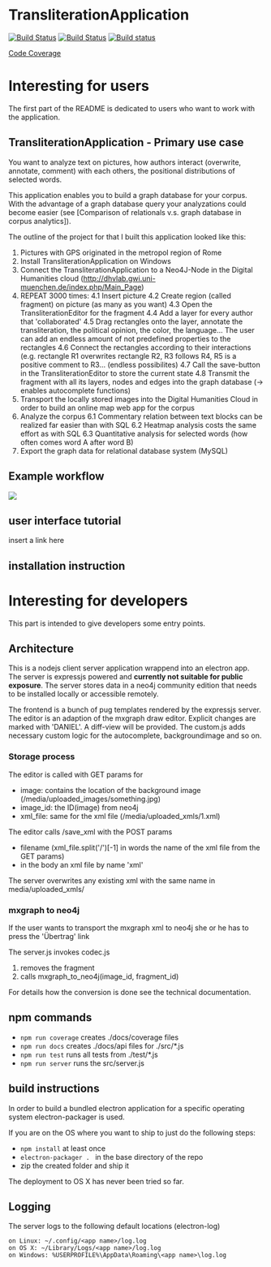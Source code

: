 # TransliterationApplication
[![Build Status](https://travis-ci.org/DanielPollithy/TransliterationApplication.svg?branch=master)](https://travis-ci.org/DanielPollithy/TransliterationApplication)
[![Build Status](https://readthedocs.org/projects/transliterationapplication/badge/?version=latest)](https://danielpollithy.github.io/TransliterationApplication/api/)
[![Build status](https://ci.appveyor.com/api/projects/status/ry2i05ev77omps3h?svg=true)](https://ci.appveyor.com/project/DanielPollithy/transliterationapplication)


<a href="https://danielpollithy.github.io/TransliterationApplication/coverage/lcov-report/index.html">Code Coverage</a>

# Interesting for users

The first part of the README is dedicated to users who want to work with the application.

## TransliterationApplication - Primary use case

You want to analyze text on pictures, how authors interact (overwrite, annotate, comment) with each others, 
the positional distributions of selected words.

This application enables you to build a graph database for your corpus. With the advantage of a graph database query your
analyzations could become easier (see [Comparison of relationals v.s. graph database in corpus analytics]).

The outline of the project for that I built this application looked like this:
1. Pictures with GPS originated in the metropol region of Rome
2. Install TransliterationApplication on Windows
3. Connect the TransliterationApplication to a Neo4J-Node in the Digital Humanities cloud 
(http://dhvlab.gwi.uni-muenchen.de/index.php/Main_Page)
4. REPEAT 3000 times: 
 4.1 Insert picture
 4.2 Create region (called fragment) on picture (as many as you want)
 4.3 Open the TransliterationEditor for the fragment
 4.4 Add a layer for every author that 'collaborated'
 4.5 Drag rectangles onto the layer, annotate the transliteration, the political opinion, the color, the language...
 The user can add an endless amount of not predefined properties to the rectangles
 4.6 Connect the rectangles according to their interactions (e.g. rectangle R1 overwrites rectangle R2, R3 follows R4, 
 R5 is a positive comment to R3... (endless possibilites)
 4.7 Call the save-button in the TransliterationEditor to store the current state
 4.8 Transmit the fragment with all its layers, nodes and edges into the graph database (-> enables autocomplete functions)
5. Transport the locally stored images into the Digital Humanities Cloud in order to build an online map web app for the corpus
6. Analyze the corpus
 6.1 Commentary relation between text blocks can be realized far easier than with SQL
 6.2 Heatmap analysis costs the same effort as with SQL
 6.3 Quantitative analysis for selected words (how often comes word A after word B)
7. Export the graph data for relational database system (MySQL)

## Example workflow

<img src="https://danielpollithy.github.io/TransliterationApplication/images/sota-opt.gif">

## user interface tutorial

insert a link here

## installation instruction

# Interesting for developers

This part is intended to give developers some entry points.

## Architecture

This is a nodejs client server application wrappend into an electron app.
The server is expressjs powered and **currently not suitable for public exposure**.
The server stores data in a neo4j community edition that needs to be installed locally or accessible remotely.

The frontend is a bunch of pug templates rendered by the expressjs server.
The editor is an adaption of the mxgraph draw editor. Explicit changes are marked with 'DANIEL'. A diff-view will be provided.
The custom.js adds necessary custom logic for the autocomplete, backgroundimage and so on.

### Storage process
The editor is called with GET params for
 - image: contains the location of the background image (/media/uploaded_images/something.jpg)
 - image_id: the ID(image) from neo4j
 - xml_file: same for the xml file (/media/uploaded_xmls/1.xml)

The editor calls /save_xml with the POST params
 - filename (xml_file.split('/')[-1] in words the name of the xml file from the GET params)
 - in the body an xml file by name 'xml'

The server overwrites any existing xml with the same name in media/uploaded_xmls/

### mxgraph to neo4j
If the user wants to transport the mxgraph xml to neo4j she or he has to press the 'Übertrag' link

The server.js invokes codec.js
 1. removes the fragment
 2. calls mxgraph_to_neo4j(image_id, fragment_id)

For details how the conversion is done see the technical documentation.

## npm commands

 - ```npm run coverage``` creates ./docs/coverage files
 - ```npm run docs``` creates ./docs/api files for ./src/*.js
 - ```npm run test``` runs all tests from ./test/*.js
 - ```npm run server``` runs the src/server.js
 
## build instructions

In order to build a bundled electron application for a specific operating system
electron-packager is used.

If you are on the OS where you want to ship to just do the following steps:
 - ```npm install``` at least once
 - ```electron-packager . ``` in the base directory of the repo
 - zip the created folder and ship it

The deployment to OS X has never been tried so far.

## Logging

The server logs to the following default locations (electron-log)


    on Linux: ~/.config/<app name>/log.log
    on OS X: ~/Library/Logs/<app name>/log.log
    on Windows: %USERPROFILE%\AppData\Roaming\<app name>\log.log

